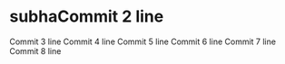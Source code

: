 # subhaCommit 2 line
Commit 3 line
Commit 4 line
Commit 5 line
Commit 6 line
Commit 7 line
Commit 8 line
